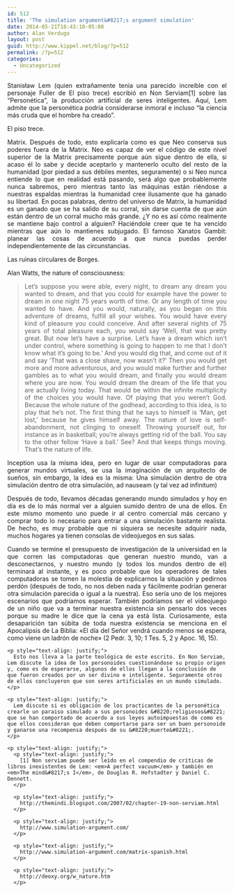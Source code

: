 ```yaml
---
id: 512
title: 'The simulation argument&#8217;s argument simulation'
date: 2014-05-21T16:43:18-05:00
author: Alan Verdugo
layout: post
guid: http://www.kippel.net/blog/?p=512
permalink: /?p=512
categories:
  - Uncategorized
---
```

<p style="text-align: justify;">
  Stanisław Lem (quien extrañamente tenía una parecido increible con el personaje Fuller de El piso trece) escribió en Non Serviam[1] sobre las &#8220;Personética&#8221;, la producción artificial de seres inteligentes. Aquí, Lem admite que la personética podría considerarse inmoral e incluso &#8220;la ciencia más cruda que el hombre ha creado&#8221;.
</p>

<p style="text-align: justify;">
  El piso trece.
</p>

<p style="text-align: justify;">
  Matrix. Después de todo, esto explicaría como es que Neo conserva sus poderes fuera de la Matrix. Neo es capaz de ver el código de este nivel superior de la Matrix precisamente porque aún sigue dentro de ella, si acaso él lo sabe y decide aceptarlo y mantenerlo oculto del resto de la humanidad (por piedad a sus débiles mentes, seguramente) o si Neo nunca entiende lo que en realidad está pasando, será algo que probablemente nunca sabremos, pero mientras tanto las máquinas están riéndose a nuestras espaldas mientras la humanidad cree ilusamente que ha ganado su libertad. En pocas palabras, dentro del universo de Matrix, la humanidad es un ganado que se ha salido de su corral, sin darse cuenta de que aún están dentro de un corral mucho más grande. ¿Y no es así cómo realmente se mantiene bajo control a alguien? Haciéndole creer que te ha vencido mientras que aún lo mantienes subjugado. El famoso Xanatos Gambit: planear las cosas de acuerdo a que nunca puedas perder independientemente de las circunstancias.
</p>

<p style="text-align: justify;">
  Las ruinas circulares de Borges.
</p>

<p style="text-align: justify;">
  Alan Watts, the nature of consciousness:
</p>

> <p style="text-align: justify;">
>   Let&#8217;s suppose you were able, every night, to dream any dream you wanted to dream, and that you could for example have the power to dream in one night 75 years worth of time. Or any length of time you wanted to have. And you would, naturally, as you began on this adventure of dreams, fulfill all your wishes. You would have every kind of pleasure you could conceive. And after several nights of 75 years of total pleasure each, you would say &#8216;Well, that was pretty great. But now let&#8217;s have a surprise. Let&#8217;s have a dream which isn&#8217;t under control, where something is going to happen to me that I don&#8217;t know what it&#8217;s going to be.&#8217; And you would dig that, and come out of it and say &#8216;That was a close shave, now wasn&#8217;t it?&#8217; Then you would get more and more adventurous, and you would make further and further gambles as to what you would dream, and finally you would dream where you are now. You would dream the dream of the life that you are actually living today. That would be within the infinite multiplicity of the choices you would have. Of playing that you weren&#8217;t God. Because the whole nature of the godhead, according to this idea, is to play that he&#8217;s not. The first thing that he says to himself is &#8216;Man, get lost,&#8217; because he gives himself away. The nature of love is self-abandonment, not clinging to oneself. Throwing yourself out, for instance as in basketball; you&#8217;re always getting rid of the ball. You say to the other fellow &#8216;Have a ball.&#8217; See? And that keeps things moving. That&#8217;s the nature of life.
> </p>

<p style="text-align: justify;">
  Inception usa la misma idea, pero en lugar de usar computadoras para generar mundos virtuales, se usa la imaginación de un arquitecto de sueños, sin embargo, la idea es la misma: Una simulación dentro de otra simulación dentro de otra simulación, ad nauseam (y tal vez ad infinitum)
</p>

<p style="text-align: justify;">
  <p style="text-align: justify;">
    Después de todo, llevamos décadas generando mundo simulados y hoy en día es de lo más normal ver a alguien sumido dentro de una de ellos. En este mismo momento uno puede ir al centro comercial más cercano y comprar todo lo necesario para entrar a una simulación bastante realista. De hecho, es muy probable que ni siquiera se necesite adquirir nada, muchos hogares ya tienen consolas de videojuegos en sus salas.
  </p>
  
  <p style="text-align: justify;">
    <p style="text-align: justify;">
      Cuando se termine el presupuesto de investigación de la universidad en la que corren las computadoras que generan nuestro mundo, van a desconectarnos, y nuestro mundo (y todos los mundos dentro de el) terminará al instante, y es poco probable que los operadores de tales computadoras se tomen la molestia de explicarnos la situación y pedirnos perdón (después de todo, no nos deben nada y fácilmente podrían generar otra simulación parecida o igual a la nuestra). Eso sería uno de los mejores escenarios que podríamos esperar. También podríamos ser el videojuego de un niño que va a terminar nuestra existencia sin pensarlo dos veces porque su madre le dice que la cena ya está lista. Curiosamente, esta desaparición tan súbita de toda nuestra existencia se menciona en el Apocalipsis de La Biblia: <span class="destacado">«El día del Señor vendrá cuando menos se espera, como viene un ladrón de noche» (2 Pedr. 3, 10; 1 Tes. 5, 2 y Apoc. 16, 15).<br /> </span>
    </p>
    
    <p style="text-align: justify;">
      Esto nos lleva a la parte teológica de este escrito. En Non Serviam, Lem discute la idea de los personoides cuestionándose su propio origen y, como es de esperarse, algunos de ellos llegan a la conclusión de que fueron creados por un ser divino e inteligente. Seguramente otros de ellos concluyeron que son seres artificiales en un mundo simulado.
    </p>
    
    <p style="text-align: justify;">
      Lem discute si es obligación de los practicantes de la personética crearle un paraiso simulado a sus personoides &#8220;religiosos&#8221; que se han comportado de acuerdo a sus leyes autoimpuestas de como es que ellos consideran que deben comportarse para ser un buen personoide y ganarse una recompensa después de su &#8220;muerte&#8221;.
    </p>
    
    <p style="text-align: justify;">
      <p style="text-align: justify;">
        [1] Non serviam puede ser leído en el compendio de críticas de libros inexistentes de Lem: <em>A perfect vacuum</em> y también en <em>The mind&#8217;s I</em>, de Douglas R. Hofstadter y Daniel C. Dennett.
      </p>
      
      <p style="text-align: justify;">
        http://themindi.blogspot.com/2007/02/chapter-19-non-serviam.html
      </p>
      
      <p style="text-align: justify;">
        http://www.simulation-argument.com/
      </p>
      
      <p style="text-align: justify;">
        http://www.simulation-argument.com/matrix-spanish.html
      </p>
      
      <p style="text-align: justify;">
        http://deoxy.org/w_nature.htm
      </p>